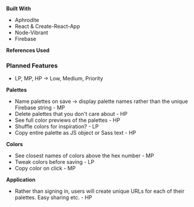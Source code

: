 **Built With**
- Aphrodite
- React & Create-React-App
- Node-Vibrant
- Firebase

**References Used**


### Planned Features
- LP, MP, HP -> Low, Medium, Priority

**Palettes**
- Name palettes on save -> display palette names rather than the unique Firebase string - MP
- Delete palettes that you don't care about - HP
- See full color previews of the palettes - HP
- Shuffle colors for inspiration? - LP
- Copy entire palette as JS object or Sass text - HP

**Colors**
- See closest names of colors above the hex number - MP
- Tweak colors before saving - LP
- Copy color on click - MP

**Application**
- Rather than signing in, users will create unique URLs for each of their palettes. Easy sharing etc. - HP
